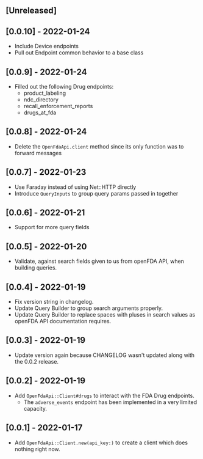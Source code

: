 ## [Unreleased]

## [0.0.10] - 2022-01-24
- Include Device endpoints
- Pull out Endpoint common behavior to a base class

## [0.0.9] - 2022-01-24
- Filled out the following Drug endpoints:
  - product_labeling
  - ndc_directory
  - recall_enforcement_reports
  - drugs_at_fda

## [0.0.8] - 2022-01-24
- Delete the `OpenFdaApi.client` method since its only function was to forward messages

## [0.0.7] - 2022-01-23
- Use Faraday instead of using Net::HTTP directly
- Introduce `QueryInputs` to group query params passed in together

## [0.0.6] - 2022-01-21
- Support for more query fields

## [0.0.5] - 2022-01-20
- Validate, against search fields given to us from openFDA API, when building queries.

## [0.0.4] - 2022-01-19
- Fix version string in changelog.
- Update Query Builder to group search arguments properly.
- Update Query Builder to replace spaces with pluses in search values as openFDA API documentation requires.

## [0.0.3] - 2022-01-19
- Update version again because CHANGELOG wasn't updated along with the 0.0.2 release.

## [0.0.2] - 2022-01-19

- Add `OpenFdaApi::Client#drugs` to interact with the FDA Drug endpoints.
  - The `adverse_events` endpoint has been implemented in a very limited capacity.

## [0.0.1] - 2022-01-17

- Add `OpenFdaApi::Client.new(api_key:)` to create a client which does nothing right now.
